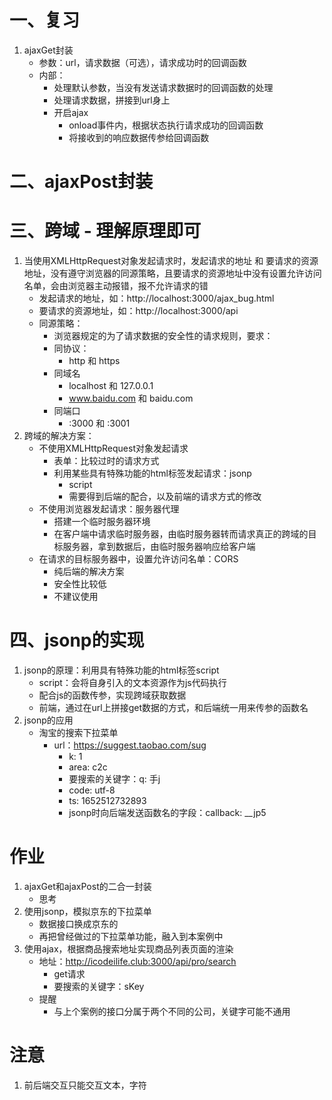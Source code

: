 # 一、复习
1. ajaxGet封装
    - 参数：url，请求数据（可选），请求成功时的回调函数
    - 内部：
        - 处理默认参数，当没有发送请求数据时的回调函数的处理
        - 处理请求数据，拼接到url身上
        - 开启ajax
            - onload事件内，根据状态执行请求成功的回调函数
            - 将接收到的响应数据传参给回调函数

# 二、ajaxPost封装

# 三、跨域 - 理解原理即可
1. 当使用XMLHttpRequest对象发起请求时，发起请求的地址 和 要请求的资源地址，没有遵守浏览器的同源策略，且要请求的资源地址中没有设置允许访问名单，会由浏览器主动报错，报不允许请求的错
    - 发起请求的地址，如：http://localhost:3000/ajax_bug.html
    - 要请求的资源地址，如：http://localhost:3000/api
    - 同源策略：
        - 浏览器规定的为了请求数据的安全性的请求规则，要求：
        - 同协议：
            - http 和 https
        - 同域名
            - localhost 和 127.0.0.1
            - www.baidu.com 和 baidu.com
        - 同端口
            - :3000 和 :3001
2. 跨域的解决方案：
    - 不使用XMLHttpRequest对象发起请求
        - 表单：比较过时的请求方式
        - 利用某些具有特殊功能的html标签发起请求：jsonp
            - script
            - 需要得到后端的配合，以及前端的请求方式的修改
    - 不使用浏览器发起请求：服务器代理
        - 搭建一个临时服务器环境
        - 在客户端中请求临时服务器，由临时服务器转而请求真正的跨域的目标服务器，拿到数据后，由临时服务器响应给客户端
    - 在请求的目标服务器中，设置允许访问名单：CORS
        - 纯后端的解决方案
        - 安全性比较低
        - 不建议使用
        
# 四、jsonp的实现
1. jsonp的原理：利用具有特殊功能的html标签script
    - script：会将自身引入的文本资源作为js代码执行
    - 配合js的函数传参，实现跨域获取数据
    - 前端，通过在url上拼接get数据的方式，和后端统一用来传参的函数名
2. jsonp的应用
    - 淘宝的搜索下拉菜单
        - url：https://suggest.taobao.com/sug
            - k: 1
            - area: c2c
            - 要搜索的关键字：q: 手j
            - code: utf-8
            - ts: 1652512732893
            - jsonp时向后端发送函数名的字段：callback: __jp5

# 作业
1. ajaxGet和ajaxPost的二合一封装
    - 思考
2. 使用jsonp，模拟京东的下拉菜单
    - 数据接口换成京东的
    - 再把曾经做过的下拉菜单功能，融入到本案例中
3. 使用ajax，根据商品搜索地址实现商品列表页面的渲染
    - 地址：http://icodeilife.club:3000/api/pro/search
        - get请求
        - 要搜索的关键字：sKey
    - 提醒
        - 与上个案例的接口分属于两个不同的公司，关键字可能不通用

# 注意
1. 前后端交互只能交互文本，字符